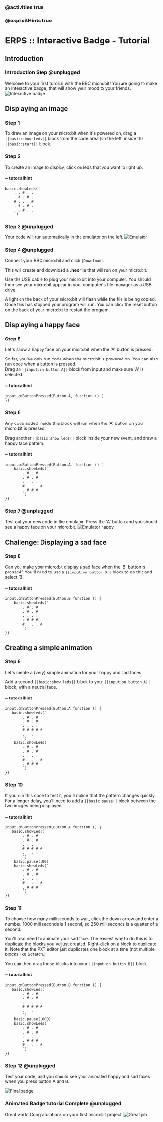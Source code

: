 ### @activities true
### @explicitHints true

# ERPS :: Interactive Badge - Tutorial

## Introduction
### Introduction Step @unplugged
Welcome to your first turorial with the BBC micro:bit!
You are going to make an interactive badge, that will show your mood to your friends.
![Interactive badge](https://raw.githubusercontent.com/niaxotim/erps-starter-interactive-badge/master/assets/badge.png)

## Displaying an image
### Step 1
To draw an image on your micro:bit when it's powered on, drag a ``||basic:show leds||`` block from the code area (on the left) inside the ``||basic:start||`` block.

### Step 2
To create an image to display, click on leds that you want to light up.

#### ~ tutorialhint
```blocks
basic.showLeds(`
    . . # . .
    . # . # .
    # . . . #
    . # . # .
    . . # . .
    `)
```

### Step 3 @unplugged
Your code will run automatically in the emulator on the left.
![Emulator](https://raw.githubusercontent.com/niaxotim/erps-starter-interactive-badge/master/assets/emulator.png)

### Step 4 @unplugged
Connect your BBC micro:bit and click ``|Download|``.  
  
This will create and download a **.hex** file that will run on your micro:bit.  
  
Use the USB cable to plug your micro:bit into your computer. You should then see your micro:bit appear in your computer's file manager as a USB drive.  
  
A light on the back of your micro:bit will flash while the file is being copied. Once this has stopped your program will run. You can click the reset button on the back of your micro:bit to restart the program.

## Displaying a happy face
### Step 5
Let's show a happy face on your micro:bit when the 'A' button is pressed.  
  
So far, you've only run code when the micro:bit is powered on. You can also run code when a button is pressed.  
Drag an ``||input:on button A||`` block from input and make sure 'A' is selected.

#### ~ tutorialhint
```blocks
input.onButtonPressed(Button.A, function () {
})
```

### Step 6
Any code added inside this block will run when the 'A' button on your micro:bit is pressed.  

Drag another ``||basic:show leds||`` block inside your new event, and draw a happy face pattern.

#### ~ tutorialhint
```blocks
input.onButtonPressed(Button.A, function () {
    basic.showLeds(`
        . # . # .
        . # . # .
        . . . . .
        # . . . #
        . # # # .
        `)
})
```

### Step 7 @unplugged
Test out your new code in the emulator. Press the 'A' button and you should see a happy face on your micro:bit.
![Emulator happy](https://raw.githubusercontent.com/niaxotim/erps-starter-interactive-badge/master/assets/emulator_happy.png)


## Challenge: Displaying a sad face
### Step 8
Can you make your micro:bit display a sad face when the 'B' button is pressed? You'll need to use a  ``||input:on button B||``  block to do this and select 'B'.

#### ~ tutorialhint
```blocks
input.onButtonPressed(Button.B function () {
    basic.showLeds(`
        . # . # .
        . # . # .
        . . . . .
        . # # # .
        # . . . #
        `)
})
```

## Creating a simple animation
### Step 9
Let's create a (very) simple animation for your happy and sad faces.

Add a second ``||basic:show leds||`` block to your ``||input:on button A||`` block, with a neutral face.

#### ~ tutorialhint
```blocks
input.onButtonPressed(Button.A function () {
   basic.showLeds(`
        . # . # .
        . # . # .
        . . . . .
        # # # # #
        . . . . .
        `)
    basic.showLeds(`
        . # . # .
        . # . # .
        . . . . .
        # . . . #
        . # # # .
        `)
})
```

### Step 10
If you run this code to test it, you'll notice that the pattern changes quickly. For a longer delay, you'll need to add a ``||basic:pause||`` block between the two images being displayed.

#### ~ tutorialhint
```blocks
input.onButtonPressed(Button.A function () {
   basic.showLeds(`
        . # . # .
        . # . # .
        . . . . .
        # # # # #
        . . . . .
        `)
    basic.pause(100)
    basic.showLeds(`
        . # . # .
        . # . # .
        . . . . .
        # . . . #
        . # # # .
        `)
})
```


### Step 11
To choose how many milliseconds to wait, click the down-arrow and enter a number. 1000 milliseconds is 1 second, so 250 milliseconds is a quarter of a second.  

You'll also need to animate your sad face. The easiest way to do this is to duplicate the blocks you've just created. Right-click on a block to duplicate it. Note that the PXT editor just duplicates one block at a time (not multiple blocks like Scratch.)  

You can then drag these blocks into your ``||input:on button B||`` block.


#### ~ tutorialhint
```blocks
input.onButtonPressed(Button.B function () {
   basic.showLeds(`
        . # . # .
        . # . # .
        . . . . .
        # # # # #
        . . . . .
        `)
    basic.pause(1000)
    basic.showLeds(`
        . # . # .
        . # . # .
        . . . . .
        . # # # .
        # . . . #
        `)
})
```

### Step 12 @unplugged
Test your code, and you should see your animated happy and sad faces when you press button A and B.

![Final badge](https://raw.githubusercontent.com/niaxotim/erps-starter-interactive-badge/master/assets/badge-final.gif)

### Animated Badge tutorial Complete @unplugged
Great work! Congratulations on your first micro:bit project!
![Great job](https://raw.githubusercontent.com/niaxotim/erps-starter-interactive-badge/master/assets/great_job.png)
